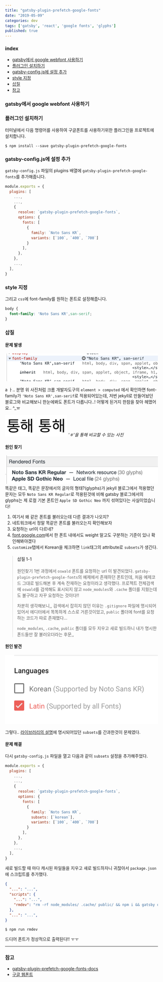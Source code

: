 ```yaml
---
title: "gatsby-plugin-prefetch-google-fonts"
date: "2019-05-09"
categories: dev
tags: ['gatsby', 'react', 'google fonts', 'glyphs']
published: true
---
```


### index

- [gatsby에서 google webfont 사용하기](#gatsby에서-google-webfont-사용하기)
- [플러그인 설치하기](#플러그인-설치하기)
- [gatsby-config.js에 설정 추가](#gatsby-configjs에-설정-추가)
- [style 지정](#style-지정)
- [삽질](#삽질)
- [참고](#참고)


### gatsby에서 google webfont 사용하기

### 플러그인 설치하기
터미널에서 다음 명령어를 사용하여 구글폰트를 사용하기위한 플러그인을 프로젝트에 설치합니다.

``` shell
$ npm install --save gatsby-plugin-prefetch-google-fonts
```

### gatsby-config.js에 설정 추가
`gatsby-config.js` 파일의 plugins 배열에 `gatsby-plugin-prefetch-google-fonts`를 추가해줍니다.


``` javascript
module.exports = {
  plugins: [
    ...,
    ...,
    {
      resolve: `gatsby-plugin-prefetch-google-fonts`,
      options: {
        fonts: [
          {
            family: `Noto Sans KR`,
            variants: [`100`, `400`, `700`]
          }
        ],
      },
    },
    ...,
  ],
}
```

### style 지정

그리고 `css`에 font-family를 원하는 폰트로 설정해줍니다.

``` css
body {
  font-family: 'Noto Sans KR',san-serif;
}
```

### 삽질

#### 문제 발생

![problem picture](./google-font-problem.png)

a ㅏ.. 분명 위 사진처럼 크롬 개발자도구의 `element > computed` 에서 확인하면 font-family가 `'Noto Sans KR',san-serif`로 적용되어있는데, 저번 jekyll로 만들어놨던 블로그와 비교해보니 한눈에봐도 폰트가 다릅니다..! 어떻게 된거지 한참을 찾아 헤맸어요.. ^_ㅠ

![compare font - gatsby](./google-font-compare-01.jpg)
![compare font - jekyll](./google-font-compare-02.jpg)
*'ㅎ'을 통해 비교할 수 있는 사진*

#### 원인 찾기

![rendered fonts](./google-font-rendered-fonts.png)
똑같은 태그, 똑같은 문장에서의 글자의 형태?(glyphs)가 jekyll 블로그에서 적용했던 문자는 모두 `Noto Sans KR Regular`로 적용된것에 비해 gatsby 블로그에서의 glyphs는 제 로컬 기본 폰트인 `Apple SD Gothic Neo` 까지 섞여있다는 사실이었습니다!

1. 여기서 왜 같은 폰트를 불러오는데 다른 결과가 나오지?
2. 네트워크에서 정말 똑같은 폰트를 불러오는지 확인해보자
3. 요청하는 url이 다르네?
4. [font.google.com][font-google-com]에서 한 폰트 내에서도 weight 말고도 구분하는 기준이 있나 확인해봐야겠다
5. `customize`탭에서 Korean을 체크하면 `link`태그의 attribute로 `subsets`가 생긴다.


> #### 삽질 1-1
> 
> 원인찾기 1번 과정에서 `oswald` 폰트를 요청하는 url 이 발견되었다.
> `gatsby-plugin-prefetch-google-fonts`의 예제에서 존재하던 폰트인데, 처음 예제코드 그대로 빌드해본 후 계속 잔재하는 요청이라고 생각했다. 
> 프로젝트 전체검색에 `oswald`를 검색해도 표시되지 않고 `node_modules`와 `.cache` 폴더를 지웠는데도 불구하고 자꾸 요청하는 것이다!!
> 
> 차분히 생각해보니,, 검색에서 잡히지 않던 이유는 `.gitignore` 파일에 명시되어 있어서 에디터에서 똑똑하게 스스로 거른것이었고, `public` 폴더에 font를 요청하는 코드가 따로 존재했다...
> 
> `node_modules`, `.cache`, `public` 폴더를 모두 지우고 새로 빌드하니 내가 명시한 폰드들만 잘 불러오더라는 후문,,


#### 원인 발견

![the problem hint](./google-font-got-it.png)

그렇다.. [라이브러리의 설명][gatsby-plugin-prefetch-google-fonts-docs]에 명시되어있던 `subsets`를 간과한것이 문제였다.


#### 문제 해결

다시 `gatsby-config.js` 파일을 열고 다음과 같이 `subsets` 설정을 추가해주었다.


``` javascript
module.exports = {
  plugins: [
    ...,
    ...,
    {
      resolve: `gatsby-plugin-prefetch-google-fonts`,
      options: {
        fonts: [
          {
            family: `Noto Sans KR`,
            subsets: [`korean`],
            variants: [`100`, `400`, `700`]
          }
        ],
      },
    },
    ...,
  ],
}
```

새로 빌드할 때 마다 캐시된 파일들을 지우고 새로 빌드하자니 귀찮아서 `package.json`에 스크립트를 추가했다.

``` json
{
  "...": "...",
  "scripts": {
    "...": "...",
    "rmdev": "rm -rf node_modules/ .cache/ public/ && npm i && gatsby develop",
  },
  "...": "...",
}
```

``` shell
$ npm run rmdev
```

드디어 폰트가 정상적으로 출력된다!! ㅜㅜ

---

### 참고

- [gatsby-plugin-prefetch-google-fonts-docs][gatsby-plugin-prefetch-google-fonts-docs]
- [구글 웹폰트][font-google-com]


[gatsby-plugin-prefetch-google-fonts-docs]: https://www.gatsbyjs.org/packages/gatsby-plugin-prefetch-google-fonts/?=google
[font-google-com]: https://fonts.google.com
